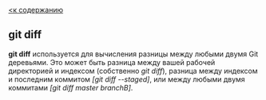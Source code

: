 [<к содержанию](./readme.md)

## git diff

**git diff** используется для вычисления разницы между любыми двумя Git деревьями. Это может быть разница между вашей рабочей директорией и индексом (собственно *git diff*), разница между индексом и последним коммитом *[git diff --staged]*, или между любыми двумя коммитами *[git diff master branchB]*.
